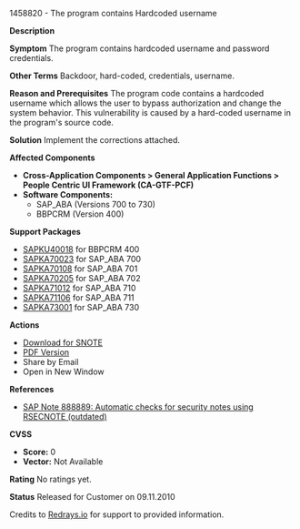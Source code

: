 1458820 - The program contains Hardcoded username

**Description**

**Symptom**
The program contains hardcoded username and password credentials.

**Other Terms**
Backdoor, hard-coded, credentials, username.

**Reason and Prerequisites**
The program code contains a hardcoded username which allows the user to bypass authorization and change the system behavior. This vulnerability is caused by a hard-coded username in the program's source code.

**Solution**
Implement the corrections attached.

**Affected Components**
- **Cross-Application Components > General Application Functions > People Centric UI Framework (CA-GTF-PCF)**
- **Software Components:**
  - SAP_ABA (Versions 700 to 730)
  - BBPCRM (Version 400)

**Support Packages**
- [SAPKU40018](https://me.sap.com/supportpackage/SAPKU40018) for BBPCRM 400
- [SAPKA70023](https://me.sap.com/supportpackage/SAPKA70023) for SAP_ABA 700
- [SAPKA70108](https://me.sap.com/supportpackage/SAPKA70108) for SAP_ABA 701
- [SAPKA70205](https://me.sap.com/supportpackage/SAPKA70205) for SAP_ABA 702
- [SAPKA71012](https://me.sap.com/supportpackage/SAPKA71012) for SAP_ABA 710
- [SAPKA71106](https://me.sap.com/supportpackage/SAPKA71106) for SAP_ABA 711
- [SAPKA73001](https://me.sap.com/supportpackage/SAPKA73001) for SAP_ABA 730

**Actions**
- [Download for SNOTE](https://notesdownloads.sap.com/note/0040000008630162017)
- [PDF Version](https://userapps.support.sap.com/sap/support/sfm/notes/print/0001458820?language=en-US&token=98BEAA23D502FC55C02E7780D90C3921)
- Share by Email
- Open in New Window

**References**
- [SAP Note 888889: Automatic checks for security notes using RSECNOTE (outdated)](https://me.sap.com/notes/888889)

**CVSS**
- **Score:** 0
- **Vector:** Not Available

**Rating**
No ratings yet.

**Status**
Released for Customer on 09.11.2010

Credits to [Redrays.io](https://redrays.io) for support to provided information.